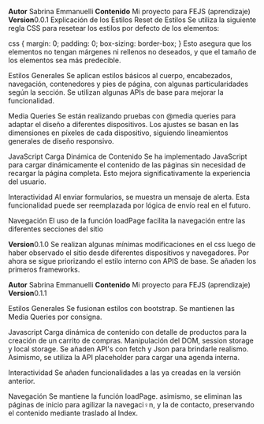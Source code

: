 **Autor** Sabrina Emmanuelli
**Contenido** Mi proyecto para FEJS (aprendizaje)
**Version**0.0.1
Explicación de los Estilos
Reset de Estilos
Se utiliza la siguiente regla CSS para resetear los estilos por defecto de los elementos:

css
 {
    margin: 0;
    padding: 0;
    box-sizing: border-box;
}
Esto asegura que los elementos no tengan márgenes ni rellenos no deseados, y que el tamaño de los elementos sea más predecible.

Estilos Generales
Se aplican estilos básicos al cuerpo, encabezados, navegación, contenedores y pies de página, con algunas particularidades según la sección. Se utilizan algunas APIs de base para mejorar la funcionalidad.

Media Queries
Se están realizando pruebas con @media queries para adaptar el diseño a diferentes dispositivos. Los ajustes se basan en las dimensiones en píxeles de cada dispositivo, siguiendo lineamientos generales de diseño responsivo.

JavaScript
Carga Dinámica de Contenido
Se ha implementado JavaScript para cargar dinámicamente el contenido de las páginas sin necesidad de recargar la página completa. Esto mejora significativamente la experiencia del usuario.

Interactividad
Al enviar formularios, se muestra un mensaje de alerta. Esta funcionalidad puede ser reemplazada por lógica de envío real en el futuro.

Navegación
El uso de la función loadPage facilita la navegación entre las diferentes secciones del sitio

**Version**0.1.0
Se realizan algunas mínimas modificaciones en el css luego de haber observado el sitio desde diferentes dispositivos y navegadores. Por ahora se sigue priorizando el estilo interno con APIS de base.  Se añaden los primeros frameworks.

**Autor** Sabrina Emmanuelli
**Contenido** Mi proyecto para FEJS (aprendizaje)
**Version**0.1.1

Estilos Generales
Se fusionan estilos con bootstrap.  Se mantienen las Media Queries por consigna.

Javascript
Carga dinámica de contenido con detalle de productos para la creación de un carrito de compras.  Manipulación del DOM, session storage y local storage.  Se añaden API's con fetch y Json para brindarle realismo. Asimismo, se utiliza la API placeholder para cargar una agenda interna.

Interactividad
Se añaden funcionalidades a las ya creadas en la versión anterior.

Navegación
Se mantiene la función loadPage. asimismo, se eliminan las páginas de inicio para agilizar la navegaci♀n, y la de contacto, preservando el contenido mediante traslado al Index.

